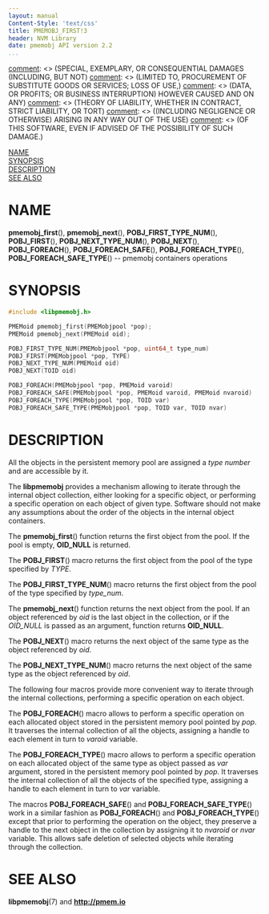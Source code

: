 ```yaml
---
layout: manual
Content-Style: 'text/css'
title: PMEMOBJ_FIRST!3
header: NVM Library
date: pmemobj API version 2.2
...
```


[comment]: <> (Copyright 2017, Intel Corporation)

[comment]: <> (Redistribution and use in source and binary forms, with or without)
[comment]: <> (modification, are permitted provided that the following conditions)
[comment]: <> (are met:)
[comment]: <> (    * Redistributions of source code must retain the above copyright)
[comment]: <> (      notice, this list of conditions and the following disclaimer.)
[comment]: <> (    * Redistributions in binary form must reproduce the above copyright)
[comment]: <> (      notice, this list of conditions and the following disclaimer in)
[comment]: <> (      the documentation and/or other materials provided with the)
[comment]: <> (      distribution.)
[comment]: <> (    * Neither the name of the copyright holder nor the names of its)
[comment]: <> (      contributors may be used to endorse or promote products derived)
[comment]: <> (      from this software without specific prior written permission.)

[comment]: <> (THIS SOFTWARE IS PROVIDED BY THE COPYRIGHT HOLDERS AND CONTRIBUTORS)
[comment]: <> ("AS IS" AND ANY EXPRESS OR IMPLIED WARRANTIES, INCLUDING, BUT NOT)
[comment]: <> (LIMITED TO, THE IMPLIED WARRANTIES OF MERCHANTABILITY AND FITNESS FOR)
[comment]: <> (A PARTICULAR PURPOSE ARE DISCLAIMED. IN NO EVENT SHALL THE COPYRIGHT)
[comment]: <> (OWNER OR CONTRIBUTORS BE LIABLE FOR ANY DIRECT, INDIRECT, INCIDENTAL,)
[comment]: <> (SPECIAL, EXEMPLARY, OR CONSEQUENTIAL DAMAGES (INCLUDING, BUT NOT)
[comment]: <> (LIMITED TO, PROCUREMENT OF SUBSTITUTE GOODS OR SERVICES; LOSS OF USE,)
[comment]: <> (DATA, OR PROFITS; OR BUSINESS INTERRUPTION) HOWEVER CAUSED AND ON ANY)
[comment]: <> (THEORY OF LIABILITY, WHETHER IN CONTRACT, STRICT LIABILITY, OR TORT)
[comment]: <> ((INCLUDING NEGLIGENCE OR OTHERWISE) ARISING IN ANY WAY OUT OF THE USE)
[comment]: <> (OF THIS SOFTWARE, EVEN IF ADVISED OF THE POSSIBILITY OF SUCH DAMAGE.)

[comment]: <> (pmemobj_first.3 -- man page for pmemobj containers operations)

[NAME](#name)<br />
[SYNOPSIS](#synopsis)<br />
[DESCRIPTION](#description)<br />
[SEE ALSO](#see-also)<br />


# NAME #

**pmemobj_first**(), **pmemobj_next**(),
**POBJ_FIRST_TYPE_NUM**(), **POBJ_FIRST**(),
**POBJ_NEXT_TYPE_NUM**(), **POBJ_NEXT**(),
**POBJ_FOREACH**(), **POBJ_FOREACH_SAFE**(),
**POBJ_FOREACH_TYPE**(), **POBJ_FOREACH_SAFE_TYPE**()
-- pmemobj containers operations


# SYNOPSIS #

```c
#include <libpmemobj.h>

PMEMoid pmemobj_first(PMEMobjpool *pop);
PMEMoid pmemobj_next(PMEMoid oid);

POBJ_FIRST_TYPE_NUM(PMEMobjpool *pop, uint64_t type_num)
POBJ_FIRST(PMEMobjpool *pop, TYPE)
POBJ_NEXT_TYPE_NUM(PMEMoid oid)
POBJ_NEXT(TOID oid)

POBJ_FOREACH(PMEMobjpool *pop, PMEMoid varoid)
POBJ_FOREACH_SAFE(PMEMobjpool *pop, PMEMoid varoid, PMEMoid nvaroid)
POBJ_FOREACH_TYPE(PMEMobjpool *pop, TOID var)
POBJ_FOREACH_SAFE_TYPE(PMEMobjpool *pop, TOID var, TOID nvar)
```


# DESCRIPTION #

All the objects in the persistent memory pool are assigned a *type number* and
are accessible by it.

The **libpmemobj** provides a mechanism allowing to iterate through the internal
object collection, either looking for a specific object, or performing a
specific operation on each object of given type. Software should not make any
assumptions about the order of the objects in the internal object containers.

The **pmemobj_first**() function returns the first object from the pool.
If the pool is empty, **OID_NULL** is returned.

The **POBJ_FIRST**() macro returns the first object from the pool of
the type specified by *TYPE*.

The **POBJ_FIRST_TYPE_NUM**() macro returns the first object from the pool
of the type specified by *type_num*.

The **pmemobj_next**() function returns the next object from the pool.
If an object referenced by *oid* is the last object in the collection, or if the
*OID_NULL* is passed as an argument, function returns **OID_NULL**.

The **POBJ_NEXT**() macro returns the next object of the same type
as the object referenced by *oid*.

The **POBJ_NEXT_TYPE_NUM**() macro returns the next object of the same type
as the object referenced by *oid*.

The following four macros provide more convenient way to iterate through the internal
collections, performing a specific operation on each object.

The **POBJ_FOREACH**() macro allows to perform a specific operation on each allocated
object stored in the persistent memory pool pointed by *pop*. It traverses the internal
collection of all the objects, assigning a handle to each element in turn to *varoid* variable.

The **POBJ_FOREACH_TYPE**() macro allows to perform a specific operation on each allocated
object of the same type as object passed as *var* argument, stored in the persistent memory pool
pointed by *pop*. It traverses the internal collection of all the objects of the specified type,
assigning a handle to each element in turn to *var* variable.

The macros **POBJ_FOREACH_SAFE**() and **POBJ_FOREACH_SAFE_TYPE**() work in a similar fashion
as **POBJ_FOREACH**() and **POBJ_FOREACH_TYPE**() except that prior to performing the operation
on the object, they preserve a handle to the next object in the collection by assigning it to
*nvaroid* or *nvar* variable. This allows safe deletion of selected objects while iterating
through the collection.


# SEE ALSO #

**libpmemobj**(7) and **<http://pmem.io>**
